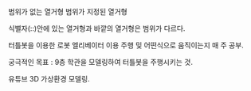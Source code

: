 범위가 없는 열거형 범위가 지정된 열거형

식별자(::)안에 있는 열거형과 바깥의 열거형은 범위가 다르다.


터틀봇을 이용한 로봇 엘리베이터 이용 주행 및 어떤식으로 움직이는지 매 주 공부.

궁극적인 목표 : 9층 학관을 모델링하여 터틀봇을 주행시키는 것.

유튜브 3D 가상환경 모델링.
